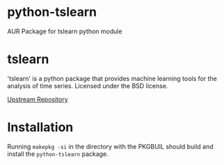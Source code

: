 # python-tslearn
AUR Package for tslearn python module

# tslearn
'tslearn' is a python package that provides machine learning tools for the analysis of time series.
Licensed under the BSD license.

[Upstream Repository](https://github.com/rtavenar/tslearn)

# Installation
Running `makepkg -si` in the directory with the PKGBUIL should build and install the `python-tslearn` package.
